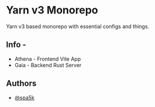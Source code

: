 # Yarn v3 Monorepo

Yarn v3 based monorepo with essential configs and things.

## Info -

- Athena - Frontend Vite App
- Gaia - Backend Rust Server

## Authors

- [@spa5k](https://www.github.com/spa5k)
